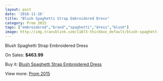 ```yaml
---
layout: post
date: '2016-11-16'
title: "Blush Spaghetti Strap Embroidered Dress"
category: Prom 2015
tags: ["embroidered","brand","spaghetti","dress","blush"]
image: http://img.transblink.com/11873-thickbox_default/blush-spaghetti-strap-embroidered-dress.jpg
---
```

Blush Spaghetti Strap Embroidered Dress

On Sales: **$463.99**
<a href="https://www.transblink.com/en/prom-2015/3858-blush-spaghetti-strap-embroidered-dress.html"><amp-img layout="responsive" width="600" height="600" src="//img.transblink.com/11873-thickbox_default/blush-spaghetti-strap-embroidered-dress.jpg" alt="Blush Spaghetti Strap Embroidered Dress 0" /></a>
<a href="https://www.transblink.com/en/prom-2015/3858-blush-spaghetti-strap-embroidered-dress.html"><amp-img layout="responsive" width="600" height="600" src="//img.transblink.com/11874-thickbox_default/blush-spaghetti-strap-embroidered-dress.jpg" alt="Blush Spaghetti Strap Embroidered Dress 1" /></a>

Buy it: [Blush Spaghetti Strap Embroidered Dress](https://www.transblink.com/en/prom-2015/3858-blush-spaghetti-strap-embroidered-dress.html "Blush Spaghetti Strap Embroidered Dress")

View more: [Prom 2015](https://www.transblink.com/en/10-prom-2015 "Prom 2015")